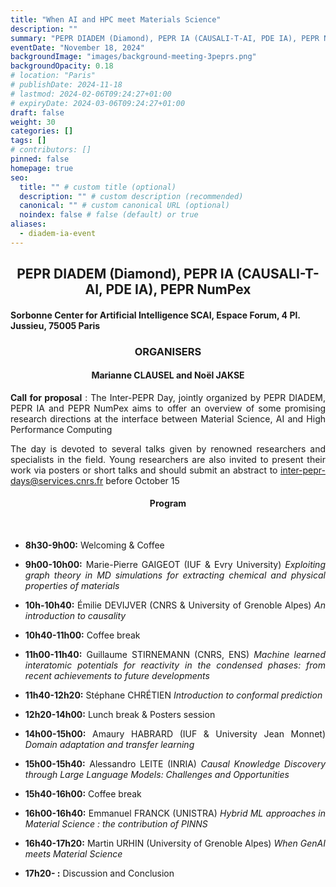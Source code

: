 ```yaml
---
title: "When AI and HPC meet Materials Science"
description: ""
summary: "PEPR DIADEM (Diamond), PEPR IA (CAUSALI-T-AI, PDE IA), PEPR NumPex"
eventDate: "November 18, 2024"
backgroundImage: "images/background-meeting-3peprs.png"
backgroundOpacity: 0.18
# location: "Paris"
# publishDate: 2024-11-18
# lastmod: 2024-02-06T09:24:27+01:00
# expiryDate: 2024-03-06T09:24:27+01:00
draft: false
weight: 30
categories: []
tags: []
# contributors: []
pinned: false
homepage: true
seo:
  title: "" # custom title (optional)
  description: "" # custom description (recommended)
  canonical: "" # custom canonical URL (optional)
  noindex: false # false (default) or true
aliases:
  - diadem-ia-event
---
```


<!-- <div class="news-3peprs"> -->
<div align="center">

## PEPR DIADEM (Diamond), PEPR IA (CAUSALI-T-AI, PDE IA), PEPR NumPex

</div>

#### Sorbonne Center for Artificial Intelligence SCAI, Espace Forum, 4 Pl. Jussieu, 75005 Paris

<div align="center">

### ORGANISERS

#### Marianne CLAUSEL and Noël JAKSE

</div>

<div align="justify">

**Call for proposal** : The Inter-PEPR Day, jointly organized by
PEPR DIADEM, PEPR IA and PEPR NumPex aims to offer an
overview of some promising research directions at the
interface between Material Science, AI and High Performance
Computing

The day is devoted to several talks given by renowned researchers and specialists in the field. Young researchers are also invited to present their work via posters or short talks and should submit an abstract to <a href="mailto:inter-pepr-days@services.cnrs.fr">inter-pepr-days@services.cnrs.fr</a> before October 15

</div>

<div align="center">

#### Program

</div>

<br/>

<div align="justify">

- **8h30-9h00:** Welcoming & Coffee

- **9h00-10h00:** Marie-Pierre GAIGEOT (IUF & Evry University) _Exploiting graph theory in MD simulations for extracting chemical and physical properties of materials_
- **10h-10h40:** Émilie DEVIJVER (CNRS & University of Grenoble Alpes) _An introduction to causality_

- **10h40-11h00:** Coffee break

- **11h00-11h40:** Guillaume STIRNEMANN (CNRS, ENS) _Machine learned interatomic potentials for reactivity in the condensed phases: from recent achievements to future developments_
- **11h40-12h20:** Stéphane CHRÉTIEN _Introduction to conformal prediction_

- **12h20-14h00:** Lunch break & Posters session

- **14h00-15h00:** Amaury HABRARD (IUF & University Jean Monnet) _Domain adaptation and transfer learning_
- **15h00-15h40:** Alessandro LEITE (INRIA) _Causal Knowledge Discovery through Large Language Models: Challenges and Opportunities_

- **15h40-16h00:** Coffee break

- **16h00-16h40:** Emmanuel FRANCK (UNISTRA) _Hybrid ML approaches in Material Science : the contribution of PINNS_
- **16h40-17h20:** Martin URHIN (University of Grenoble Alpes) _When GenAI meets Material Science_
- **17h20- :** Discussion and Conclusion

</div>

<br/>

<!-- </div> -->
